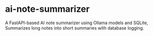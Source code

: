# ai-note-summarizer
A FastAPI-based AI note summarizer using Ollama models and SQLite, Summarizes long notes into short summaries with database logging.

